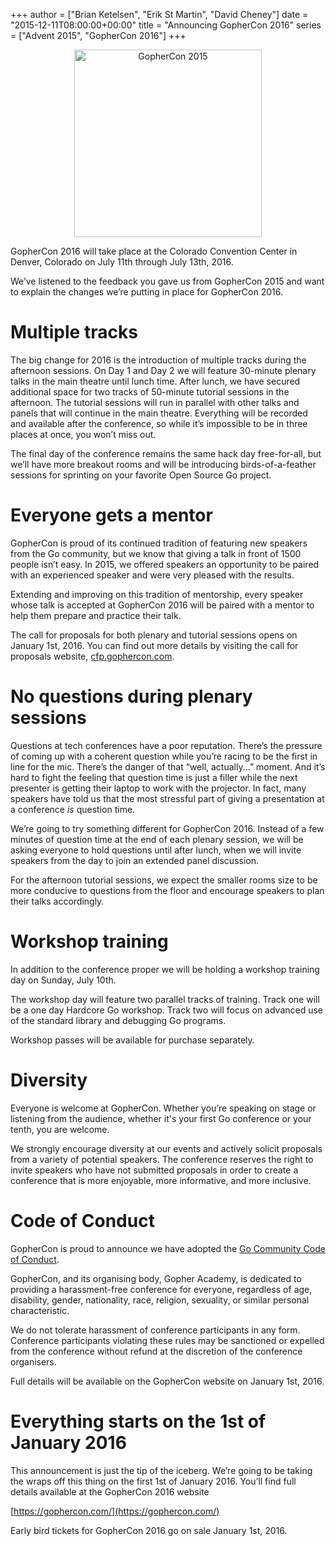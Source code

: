+++
author = ["Brian Ketelsen", "Erik St Martin", "David Cheney"]
date = "2015-12-11T08:00:00+00:00"
title = "Announcing GopherCon 2016"
series = ["Advent 2015", "GopherCon 2016"]
+++
<div style="text-align:center;">
<img src="/postimages/advent-2015/gophercon2016.svg" alt="GopherCon 2015" style="width: 300px;margin: 0 auto;"/>
</div>

GopherCon 2016 will take place at the Colorado Convention Center in Denver, Colorado on July 11th through July 13th, 2016. 

We’ve listened to the feedback you gave us from GopherCon 2015 and want to explain the changes we’re putting in place for GopherCon 2016.

# Multiple tracks
The big change for 2016 is the introduction of multiple tracks during the afternoon sessions.
On Day 1 and Day 2 we will feature 30-minute plenary talks in the main theatre until lunch time.
After lunch, we have secured additional space for two tracks of 50-minute tutorial sessions in the afternoon.
The tutorial sessions will run in parallel with other talks and panels that will continue in the main theatre.
Everything will be recorded and available after the conference, so while it’s impossible to be in three places at once, you won’t miss out.

The final day of the conference remains the same hack day free-for-all, but we’ll have more breakout rooms and will be introducing birds-of-a-feather sessions for sprinting on your favorite Open Source Go project.

# Everyone gets a mentor
GopherCon is proud of its continued tradition of featuring new speakers from the Go community, but we know that giving a talk in front of 1500 people isn’t easy.
In 2015, we offered speakers an opportunity to be paired with an experienced speaker and were very pleased with the results. 

Extending and improving on this tradition of mentorship, every speaker whose talk is accepted at GopherCon 2016 will be paired with a mentor to help them prepare and practice their talk.

The call for proposals for both plenary and tutorial sessions opens on January 1st, 2016.
You can find out more details by visiting the call for proposals website, [cfp.gophercon.com](http://cfp.gopercon.com/).

# No questions during plenary sessions
Questions at tech conferences have a poor reputation.
There’s the pressure of coming up with a coherent question while you’re racing to be the first in line for the mic.
There’s the danger of that “well, actually...” moment.
And it’s hard to fight the feeling that question time is just a filler while the next presenter is getting their laptop to work with the projector.
In fact, many speakers have told us that the most stressful part of giving a presentation at a conference _is_ question time.

We’re going to try something different for GopherCon 2016.
Instead of a few minutes of question time at the end of each plenary session, we will be asking everyone to hold questions until after lunch, when we will invite speakers from the day to join an extended panel discussion.

For the afternoon tutorial sessions, we expect the smaller rooms size to be more conducive to questions from the floor and encourage speakers to plan their talks accordingly.

# Workshop training
In addition to the conference proper we will be holding a workshop training day on Sunday, July 10th.

The workshop day will feature two parallel tracks of training.
Track one will be a one day Hardcore Go workshop.
Track two will focus on advanced use of the standard library and debugging Go programs.

Workshop passes will be available for purchase separately.

# Diversity
Everyone is welcome at GopherCon.
Whether you’re speaking on stage or listening from the audience, whether it's your first Go conference or your tenth, you are welcome.

We strongly encourage diversity at our events and actively solicit proposals from a variety of potential speakers.
The conference reserves the right to invite speakers who have not submitted proposals in order to create a conference that is more enjoyable, more informative, and more inclusive.

# Code of Conduct
GopherCon is proud to announce we have adopted the [Go Community Code of Conduct](https://golang.org/conduct).

GopherCon, and its organising body, Gopher Academy, is dedicated to providing a harassment-free conference for everyone, regardless of age, disability, gender, nationality, race, religion, sexuality, or similar personal characteristic.

We do not tolerate harassment of conference participants in any form.
Conference participants violating these rules may be sanctioned or expelled from the conference without refund at the discretion of the conference organisers.

Full details will be available on the GopherCon website on January 1st, 2016.

# Everything starts on the 1st of January 2016
This announcement is just the tip of the iceberg.
We’re going to be taking the wraps off this thing on the first 1st of January 2016.
You’ll find full details available at the GopherCon 2016 website

[https://gophercon.com/](https://gophercon.com/)

Early bird tickets for GopherCon 2016 go on sale January 1st, 2016.
